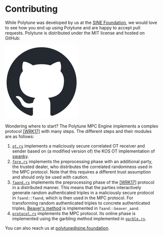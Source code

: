 # Contributing

While Polytune was developed by us at the [SINE Foundation](https://sine.foundation/), we would love to see how you end up using Polytune and are happy to accept pull requests. Polytune is distributed under the MIT license and hosted on GitHub:

[![Github](github-mark.png "Contribute on Github")](https://github.com/sine-fdn/polytune)

Wondering where to start? The Polytune MPC Engine implements a complex protocol [[WRK17]](https://eprint.iacr.org/2017/189.pdf) with many steps. The different steps and their modules are as follows:

1. [`ot.rs`](https://github.com/sine-fdn/polytune/blob/main/src/ot.rs) implements a maliciously secure correlated OT receiver and sender based on (a modified version of) the KOS OT implementation of [swanky](https://github.com/GaloisInc/swanky/tree/dev/ocelot).
2. [`fpre.rs`](https://github.com/sine-fdn/polytune/blob/main/src/fpre.rs) implements the preprocessing phase with an additional party, the trusted dealer, who distributes the correlated randomness used in the MPC protocol. Note that this requires a different trust assumption and should only be used with caution.
3. [`faand.rs`](https://github.com/sine-fdn/polytune/blob/main/src/faand.rs) implements the preprocessing phase of the [[WRK17]](https://eprint.iacr.org/2017/189.pdf) protocol in a distributed manner. This means that the parties interactively generate random authenticated triples in a maliciously secure protocol in `faand::faand`, which is then used in the MPC protocol. For transforming random authenticated triples to concrete authenticated triples, [Beaver's method](https://securecomputation.org/docs/pragmaticmpc.pdf#section.3.4) is implemented in `faand::beaver_aand`.
4. [`protocol.rs`](https://github.com/sine-fdn/polytune/blob/main/src/protocol.rs) implements the MPC protocol. Its online phase is implemented using the garbling method implemented in [`garble.rs`](https://github.com/sine-fdn/polytune/blob/main/src/garble.rs).

You can also reach us at [polytune@sine.foundation](mailto:polytune@sine.foundation).
